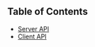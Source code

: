 
## Table of Contents

  - [Server API](API.md)
  - [Client API](https://github.com/socketio/socket.io-client/blob/master/docs/API.md)
